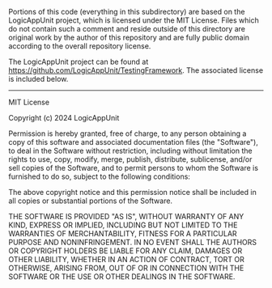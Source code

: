 Portions of this code (everything in this subdirectory) are based on the
LogicAppUnit project, which is licensed under the MIT License. Files which do
not contain such a comment and reside outside of this directory are original
work by the author of this repository and are fully public domain according to
the overall repository license.

The LogicAppUnit project can be found at
<https://github.com/LogicAppUnit/TestingFramework>. The associated license is
included below.

---

MIT License

Copyright (c) 2024 LogicAppUnit

Permission is hereby granted, free of charge, to any person obtaining a copy
of this software and associated documentation files (the "Software"), to deal
in the Software without restriction, including without limitation the rights
to use, copy, modify, merge, publish, distribute, sublicense, and/or sell
copies of the Software, and to permit persons to whom the Software is
furnished to do so, subject to the following conditions:

The above copyright notice and this permission notice shall be included in all
copies or substantial portions of the Software.

THE SOFTWARE IS PROVIDED "AS IS", WITHOUT WARRANTY OF ANY KIND, EXPRESS OR
IMPLIED, INCLUDING BUT NOT LIMITED TO THE WARRANTIES OF MERCHANTABILITY,
FITNESS FOR A PARTICULAR PURPOSE AND NONINFRINGEMENT. IN NO EVENT SHALL THE
AUTHORS OR COPYRIGHT HOLDERS BE LIABLE FOR ANY CLAIM, DAMAGES OR OTHER
LIABILITY, WHETHER IN AN ACTION OF CONTRACT, TORT OR OTHERWISE, ARISING FROM,
OUT OF OR IN CONNECTION WITH THE SOFTWARE OR THE USE OR OTHER DEALINGS IN THE
SOFTWARE.
